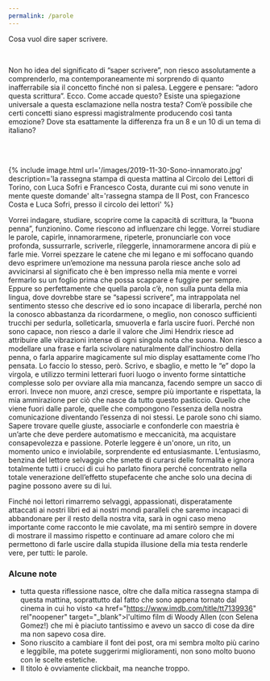 ```yaml
---
permalink: /parole
---
```

Cosa vuol dire saper scrivere.

<br />

Non ho idea del significato di “saper scrivere”, non riesco assolutamente a comprenderlo, ma contemporaneamente mi sorprendo di quanto inafferrabile sia il concetto finché non si palesa. Leggere e pensare: “adoro questa scrittura”. Ecco. Come accade questo? Esiste una spiegazione universale a questa esclamazione nella nostra testa? Com’è possibile che certi concetti siano espressi magistralmente producendo così tanta emozione? Dove sta esattamente la differenza fra un 8 e un 10 di un tema di italiano?

<br />
<br />

{% include image.html url='/images/2019-11-30-Sono-innamorato.jpg' description='la rassegna stampa di questa mattina al Circolo dei Lettori di Torino, con Luca Sofri e Francesco Costa, durante cui mi sono venute in mente queste domande' alt='rassegna stampa de Il Post, con Francesco Costa e Luca Sofri, presso il circolo dei lettori' %}

Vorrei indagare, studiare, scoprire come la capacità di scrittura, la “buona penna”, funzionino. Come riescono ad influenzare chi legge. Vorrei studiare le parole, capirle, innamorarmene, ripeterle, pronunciarle con voce profonda, sussurrarle, scriverle, rileggerle, innamorarmene ancora di più e farle mie. Vorrei spezzare le catene che mi legano e mi soffocano quando devo esprimere un’emozione ma nessuna parola riesce anche solo ad avvicinarsi al significato che è ben impresso nella mia mente e vorrei fermarlo su un foglio prima che possa scappare e fuggire per sempre. Eppure so perfettamente che quella parola c’è, non sulla punta della mia lingua, dove dovrebbe stare se “sapessi scrivere”, ma intrappolata nel sentimento stesso che descrive ed io sono incapace di liberarla, perché non la conosco abbastanza da ricordarmene, o meglio, non conosco sufficienti trucchi per sedurla, solleticarla, smuoverla e farla uscire fuori. Perché non sono capace, non riesco a darle il valore che Jimi Hendrix riesce ad attribuire alle vibrazioni intense di ogni singola nota che suona. Non riesco a modellare una frase e farla scivolare naturalmente dall’inchiostro della penna, o farla apparire magicamente sul mio display esattamente come l’ho pensata. Lo faccio lo stesso, però. Scrivo, e sbaglio, e metto le “e” dopo la virgola, e utilizzo termini letterari fuori luogo o invento forme sintattiche complesse solo per ovviare alla mia mancanza, facendo sempre un sacco di errori. Invece non muore, anzi cresce, sempre più importante e rispettata, la mia ammirazione per ciò che nasce da tutto questo pasticcio. Quello che viene fuori dalle parole, quelle che compongono l’essenza della nostra comunicazione diventando l’essenza di noi stessi. Le parole sono chi siamo. Sapere trovare quelle giuste, associarle e confonderle con maestria è un’arte che deve perdere automatismo e meccanicità, ma acquistare consapevolezza e passione. Poterle leggere è un'onore, un rito, un momento unico e inviolabile, sorprendente ed entusiasmante. L’entusiasmo, benzina del lettore selvaggio che smette di curarsi delle formalità e ignora totalmente tutti i crucci di cui ho parlato finora perché concentrato nella totale venerazione dell’effetto stupefacente che anche solo una decina di pagine possono avere su di lui.

Finché noi lettori rimarremo selvaggi, appassionati, disperatamente attaccati ai nostri libri ed ai nostri mondi paralleli che saremo incapaci di abbandonare per il resto della nostra vita, sarà in ogni caso meno importante come racconto le mie cavolate, ma mi sentirò sempre in dovere di mostrare il massimo rispetto e continuare ad amare coloro che mi permettono di farle uscire dalla stupida illusione della mia testa renderle vere, per tutti: le parole.

### Alcune note
- tutta questa riflessione nasce, oltre che dalla mitica rassegna stampa di questa mattina, soprattutto dal fatto che sono appena tornato dal cinema in cui ho visto <a href="https://www.imdb.com/title/tt7139936" rel"noopener" target="_blank">l'ultimo film di Woody Allen</a> (con Selena Gomez!) che mi è piaciuto tantissimo e avevo un sacco di cose da dire ma non sapevo cosa dire.
- Sono riuscito a cambiare il font dei post, ora mi sembra molto più carino e leggibile, ma potete suggerirmi miglioramenti, non sono molto buono con le scelte estetiche.
- Il titolo è ovviamente clickbait, ma neanche troppo.
